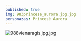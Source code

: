 ```yaml
---
published: true
img: 983princese_aurora.jpg.jpg
personazas: Princesė Aurora
---
```

![988vienaragis.jpg.jpg]({{site.baseurl}}/img/personazai/988vienaragis.jpg.jpg)

